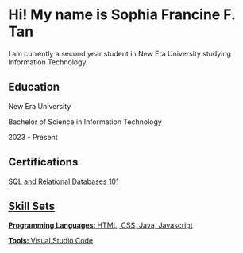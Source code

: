 <h1>Hi! My name is Sophia Francine F. Tan</h1>
I am currently a second year student in New Era University studying Information Technology.

<h2>Education</h2>
New Era University

Bachelor of Science in Information Technology

2023 - Present

<h2>Certifications</h2>
<a href="https://courses.cognitiveclass.ai/certificates/3213da4d043a41f6a43409a3cedea4d8">SQL and Relational Databases 101

<h2>Skill Sets</h2>
<b>Programming Languages: </b>HTML, CSS, Java, Javascript

<b>Tools: </b>Visual Studio Code
